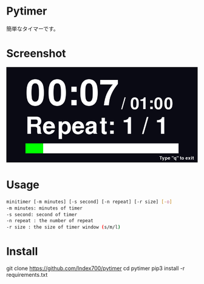 # Pytimer

簡単なタイマーです。

# Screenshot
![screenshot](./figure/screen.png)
# Usage
```bash
minitimer [-m minutes] [-s second] [-n repeat] [-r size] [-o]
-m minutes: minutes of timer
-s second: second of timer
-n repeat : the number of repeat 
-r size : the size of timer window (s/m/l) 
```
# Install
git clone https://github.com/Index700/pytimer
cd pytimer
pip3 install -r requirements.txt


